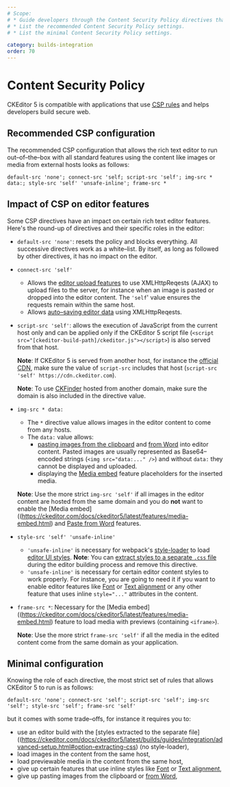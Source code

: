 ```yaml
---
# Scope:
# * Guide developers through the Content Security Policy directives that have an impact on the editor.
# * List the recommended Content Security Policy settings.
# * List the minimal Content Security Policy settings.

category: builds-integration
order: 70
---
```


# Content Security Policy

CKEditor 5 is compatible with applications that use [<abbr title="Content Security Policy">CSP</abbr> rules](https://developer.mozilla.org/en-US/docs/Web/HTTP/CSP) and helps developers build secure web.

## Recommended CSP configuration

The recommended CSP configuration that allows the rich text editor to run out–of–the–box with all standard features using the content like images or media from external hosts looks as follows:

```
default-src 'none'; connect-src 'self; script-src 'self'; img-src * data:; style-src 'self' 'unsafe-inline'; frame-src *
```

## Impact of CSP on editor features

Some CSP directives have an impact on certain rich text editor features. Here's the round-up of directives and their specific roles in the editor:

* `default-src 'none'`: resets the policy and blocks everything. All successive directives work as a white–list. By itself, as long as followed by other directives, it has no impact on the editor.
* `connect-src 'self'`
	* Allows the [editor upload features](https://ckeditor.com/docs/ckeditor5/latest/features/image-upload/image-upload.html) to use XMLHttpReqests (AJAX) to upload files to the server, for instance when an image is pasted or dropped into the editor content. The `'self`' value ensures the requests remain within the same host.
	* Allows [auto–saving editor data](https://ckeditor.com/docs/ckeditor5/latest/builds/guides/integration/saving-data.html#autosave-feature) using XMLHttpReqests.
* `script-src 'self'`: allows the execution of JavaScript from the current host only and can be applied only if the CKEditor 5 script file (`<script src="[ckeditor-build-path]/ckeditor.js"></script>`) is also served from that host.

    **Note**: If CKEditor 5 is served from another host, for instance the [official CDN](https://ckeditor.com/docs/ckeditor5/latest/builds/guides/integration/installation.html#cdn), make sure the value of `script-src` includes that host (`script-src 'self' https://cdn.ckeditor.com`).

    **Note**: To use [CKFinder](https://ckeditor.com/docs/ckeditor5/latest/features/image-upload/ckfinder.html) hosted from another domain, make sure the domain is also included in the directive value.
* `img-src * data:`
	* The `*` directive value allows images in the editor content to come from any hosts.
	* The `data:` value allows:
		* [pasting images from the clipboard](https://ckeditor.com/docs/ckeditor5/latest/features/image-upload/image-upload.html)  and [from Word](https://ckeditor.com/docs/ckeditor5/latest/features/paste-from-word.html) into editor content. Pasted images are usually represented as Base64–encoded strings (`<img src="data:..." />`) and without `data:` they cannot be displayed and uploaded.
		* displaying the [Media embed](https://ckeditor.com/docs/ckeditor5/latest/features/media-embed.html) feature placeholders for the inserted media.

    **Note**: Use the more strict `img-src 'self'` if all images in the editor content are hosted from the same domain and you do **not** want to enable the [Media embed]((https://ckeditor.com/docs/ckeditor5/latest/features/media-embed.html) and [Paste from Word](https://ckeditor.com/docs/ckeditor5/latest/features/paste-from-word.html) features.
* `style-src 'self' 'unsafe-inline'`
	* `'unsafe-inline'` is necessary for webpack's [style-loader](https://github.com/webpack-contrib/style-loader) to load [editor UI styles](https://ckeditor.com/docs/ckeditor5/latest/framework/guides/deep-dive/ui/theme-customization.html#styles-processing-and-bundling).
	    **Note**: You can [extract styles to a separate `.css` file](https://ckeditor.com/docs/ckeditor5/latest/builds/guides/integration/advanced-setup.html#option-extracting-css) during the editor building process and remove this directive.
	* `'unsafe-inline'` is necessary for certain editor content styles to work properly. For instance, you are going to need it if you want to enable editor features like [Font](https://ckeditor.com/docs/ckeditor5/latest/features/font.html) or [Text alignment](https://ckeditor.com/docs/ckeditor5/latest/features/text-alignment.html) or any other feature that uses inline `style="..."` attributes in the content.
* `frame-src *`: Necessary for the [Media embed]((https://ckeditor.com/docs/ckeditor5/latest/features/media-embed.html) feature to load media with previews (containing `<iframe>`).

    **Note**: Use the more strict `frame-src 'self'` if all the media in the edited content come from the same domain as your application.

## Minimal configuration

Knowing the role of each directive, the most strict set of rules that allows CKEditor 5 to run is as follows:

```
default-src 'none'; connect-src 'self'; script-src 'self'; img-src 'self'; style-src 'self'; frame-src 'self'
```

but it comes with some trade–offs, for instance it requires you to:

* use an editor build with the [styles extracted to the separate file]((https://ckeditor.com/docs/ckeditor5/latest/builds/guides/integration/advanced-setup.html#option-extracting-css) (no style-loader),
* load images in the content from the same host,
* load previewable media in the content from the same host,
* give up certain features that use inline styles like [Font](https://ckeditor.com/docs/ckeditor5/latest/features/font.html) or [Text alignment](https://ckeditor.com/docs/ckeditor5/latest/features/text-alignment.html),
* give up pasting images from the clipboard or [from Word](https://ckeditor.com/docs/ckeditor5/latest/features/paste-from-word.html),
